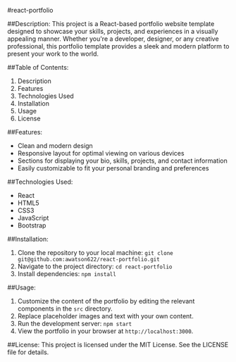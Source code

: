 #react-portfolio

##Description:
This project is a React-based portfolio website template designed to showcase your skills, projects, and experiences in a visually appealing manner. Whether you're a developer, designer, or any creative professional, this portfolio template provides a sleek and modern platform to present your work to the world.

##Table of Contents:
1. Description
2. Features
3. Technologies Used
4. Installation
5. Usage
6. License

##Features:
- Clean and modern design
- Responsive layout for optimal viewing on various devices
- Sections for displaying your bio, skills, projects, and contact information
- Easily customizable to fit your personal branding and preferences

##Technologies Used:
- React
- HTML5
- CSS3
- JavaScript
- Bootstrap

##Installation:
1. Clone the repository to your local machine: `git clone git@github.com:awatson622/react-portfolio.git`
2. Navigate to the project directory: `cd react-portfolio`
3. Install dependencies: `npm install`

##Usage:
1. Customize the content of the portfolio by editing the relevant components in the `src` directory.
2. Replace placeholder images and text with your own content.
3. Run the development server: `npm start`
4. View the portfolio in your browser at `http://localhost:3000`.

##License:
This project is licensed under the MIT License. See the LICENSE file for details.
